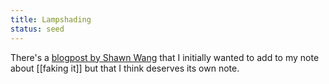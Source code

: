 ```yaml
---
title: Lampshading
status: seed
---
```




There's a [blogpost by Shawn Wang](https://www.swyx.io/lampshading/) that I initially wanted to add to my note about [[faking it]] but that I think deserves its own note.